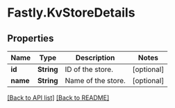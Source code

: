 # Fastly.KvStoreDetails

## Properties

Name | Type | Description | Notes
------------ | ------------- | ------------- | -------------
**id** | **String** | ID of the store. | [optional] 
**name** | **String** | Name of the store. | [optional] 


[[Back to API list]](../../README.md#endpoints) [[Back to README]](../../README.md)
